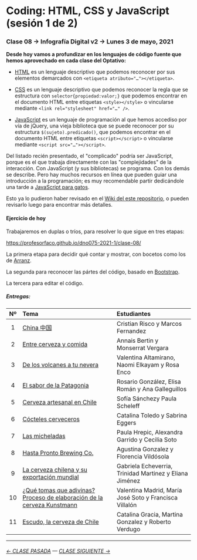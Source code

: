 # Coding: HTML, CSS y JavaScript (sesión 1 de 2)

### Clase 08 → Infografía Digital v2 → Lunes 3 de mayo, 2021 

**Desde hoy vamos a profundizar en los lenguajes de código fuente que hemos aprovechado en cada clase del Optativo:**

- [HTML](https://github.com/profesorfaco/dno075-2021/wiki/HTML) es un lenguaje descriptivo que podemos reconocer por sus elementos demarcados con `<etiqueta atributo="…"></etiqueta>`.

- [CSS](https://github.com/profesorfaco/dno075-2021/wiki/CSS) es un lenguaje descriptivo que podemos reconocer la regla que se estructura con `selector{propiedad:valor;}` que podemos encontrar en el documento HTML entre etiquetas `<style></style>` o vincularse mediante `<link rel="stylesheet" href="…" />`.

- [JavaScript](https://github.com/profesorfaco/dno075-2021/wiki/JavaScript) es un lenguaje de programación al que hemos accediso por vía de jQuery, una vieja biblioteca que se puede reconocer por su estructura `$(sujeto).predicado()`, que podemos encontrar en el documento HTML entre etiquetas `<script></script>` o vincularse mediante `<script src="…"></script>`.

Del listado recién presentado, el "complicado" podría ser JavaScript, porque es el que trabaja directamente con las "complejidades" de la interacción. Con JavaScript (y sus bibliotecas) se programa. Con los demás se describe. Pero hay muchos recursos en línea que pueden guiar una introducción a la programación; es muy recomendable partir dedicándole una tarde a [JavaScript para gatos](https://jsparagatos.com/).

Esto ya lo pudieron haber revisado en el [Wiki del este repositorio](https://github.com/profesorfaco/dno075-2021-1/wiki), o pueden revisarlo luego para encontrar más detalles. 

#### Ejercicio de hoy

Trabajaremos en duplas o tríos, para resolver lo que sigue en tres etapas:

https://profesorfaco.github.io/dno075-2021-1/clase-08/

La primera etapa para decidir qué contar y mostrar, con bocetos como los de [Arranz](https://twitter.com/adolfux).

La segunda para reconocer las pártes del código, basado en [Bootstrap](https://getbootstrap.com/).

La tercera para editar el código.

##### Entregas:

| Nº   | Tema               | Estudiantes    |  
|:----:|:--------------------|:---------------|
|  1   | [China 中国](https://cristianrisco.github.io/clase8/) | Cristian Risco y Marcos Fernandez |
|  2   | [Entre cerveza y comida](https://annais-bj.github.io/ejercicio8-final/) | Annais Bertin y Monserrat Vergara |
|  3   | [De los volcanes a tu nevera](https://vale-altamirano.github.io/infodigital-ejercicio8/) | Valentina Altamirano, Naomi Elkayam y Rosa Enco |
|  4   | [El sabor de la Patagonia](https://rosariogonzalez.github.io/Lunes3Mayo/) | Rosario González, Elisa Román y Ana Galleguillos |
|  5   | [Cerveza artesanal en Chile](https://paulascheleff.github.io/infodigital-8/) | Sofía Sánchezy Paula Scheleff |
|  6   | [Cócteles cerveceros](https://sabrina11s.github.io/infodigital-8/) | Catalina Toledo y Sabrina Eggers |
|  7   | [Las micheladas](https://cecysoto.github.io/clase-8--Infograf-a-Digital-v2--G8/) | Paula Hrepic, Alexandra Garrido y Cecilia Soto |
|  8   | [Hasta Pronto Brewing Co.](https://florenciavildosolae.github.io/infodigital8/) | Agustina Gonzalez y Florencia Vildósola |
|  9   | [La cerveza chilena y su exportación mundial](https://trinidadmartinez.github.io/ejercicio8/) | Gabriela Echeverria, Trinidad Martinez y Eliana Jiménez  |
|  10  | [¿Qué tomas que adivinas? Proceso de elaboración de la cerveza Kunstmann](https://cotesoto.github.io/Infografia-Digital-08/) | Valentina Madrid, María José Soto y Francisca Villalón |
|  11  | [Escudo, la cerveza de Chile](https://catalinagracia.github.io/infodigital-8/)  | Catalina Gracia, Martina Gonzalez y Roberto Verdugo |

- - - - - - - -

###### [← CLASE PASADA](https://github.com/profesorfaco/dno075-2021/tree/main/clase-07) — [CLASE SIGUIENTE →](https://github.com/profesorfaco/dno075-2021/tree/main/clase-10) 
